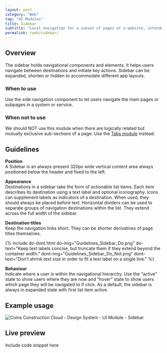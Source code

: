 ```yaml
---
layout: post
category: "Web"
tag: "UI Modules"
title: Sidebar
subtitle: "Local navigation for a subset of pages of a website, intended to appear on the left to the main content."
permalink: /web/sidebar/
---
```


## Overview
The sidebar holds navigational components and elements. It helps users navigate between destinations and initiate key actions. Sidebar can be expanded, shorten or hidden to accommodate different app layouts.

### When to use
Use the side navigation component to let users navigate the main pages or subpages in a system or service.

### When not to use
We should NOT use this module when there are logically related but mutually exclusive sub-sections of a page. Use the [Tabs module](../tabs/) instead.

## Guidelines
**Position**<br>
A Sidebar is an always-present 320px wide vertical content area always positioned below the header and fixed to the left. 

**Appearance**<br>
Destinations in a sidebar take the form of actionable list items. Each item describes its destination using a text label and optional iconography. Icons can supplement labels as indicators of a destination. When used, they should always be placed before text. 
Horizontal dividers can be used to separate groups of navigation destinations within the list. They extend across the full width of the sidebar.

**Destination titles**<br>
Keep the navigation links short. They can be shorter derivatives of page titles themselves.

{% include do-dont.html 
  do-img="Guidelines_Sidebar_Do.png"
  do-text="Keep text labels concise, but truncate them if they extend beyond the container width."
  dont-img="Guidelines_Sidebar_Do_Not.png"
  dont-text="Don’t shrink text size in order to fit a text label on a single line."
%}

**Behaviour**<br>
Indicate where a user is within the navigational hierarchy. Use the “active” state to show users where they are now and “hover” state to show users which page they will be navigated to if click. As a default, the sidebar is always in expanded state with first list item active.

## Example usage

![Coins Construction Cloud - Design System - UI Module - Sidebar]({{site.baseurl}}/img/Example_Usage_Sidebar.png)

## Live preview
Include code snippet here
